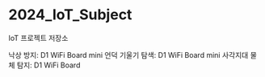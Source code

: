 # 2024_IoT_Subject
IoT 프로젝트 저장소

낙상 방지: D1 WiFi Board mini
언덕 기울기 탐색: D1 WiFi Board mini
사각지대 물체 탐지: D1 WiFi Board
